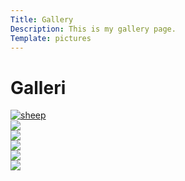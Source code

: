 ```yaml
---
Title: Gallery
Description: This is my gallery page.
Template: pictures
---
```


Galleri
==========================


<div class="landingpage">
<div class="box1">
    <a href="%base_url%/image/Ugglor/1.jpg" target="_blank">
    <picture>
        <source media="(min-width: 668px)" srcset="image/Ugglor/1.jpg?width=50%&q=50">
        <img src="image/Ugglor/1.jpg?w=375" alt="sheep">
    </picture>
</div>

<div class="box2">
    <a href="%base_url%/image/Ugglor/2.jpg" target="_blank">
    <img src="%base_url%/image/Ugglor/2.jpg?width=50%&q=50">
</div>

<div class="box3">
    <img src="%base_url%/image/Ugglor/3.jpg?width=50%&q=50">
</div>

<div class="box">
    <img src="%base_url%/image/Ugglor/4.jpg?width=50%&q=50">
</div>

<div class="box2">
    <img src="%base_url%/image/Ugglor/5.jpg?width=50%&q=50">
</div>

<div class="box3">
    <img src="%base_url%/image/Ugglor/6.jpg?width=50%&q=50">
</div>

</div>